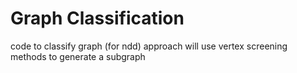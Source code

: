 # Graph Classification 
code to classify graph (for ndd)
approach will use vertex screening methods to generate a subgraph
